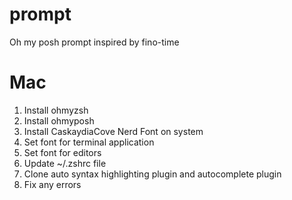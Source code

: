 # prompt
Oh my posh prompt inspired by fino-time

# Mac
1. Install ohmyzsh
2. Install ohmyposh
3. Install CaskaydiaCove Nerd Font on system
4. Set font for terminal application
5. Set font for editors
6. Update ~/.zshrc file
7. Clone auto syntax highlighting plugin and autocomplete plugin
8. Fix any errors
